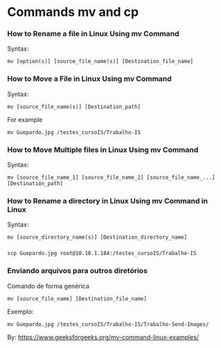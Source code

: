 # Commands mv and cp

### How to Rename a file in Linux Using mv Command

Syntax:
```
mv [option(s)] [source_file_name(s)] [Destination_file_name]
```

### How to Move a File in Linux Using mv Command

Syntax:
```
mv [source_file_name(s)] [Destination_path]
```

For example
```
mv Guepardo.jpg /testes_cursoIS/Trabalho-IS
```

### How to Move Multiple files in Linux Using mv Command

Syntax:
```
mv [source_file_name_1] [source_file_name_2] [source_file_name_...] [Destination_path]
```
### How to Rename a directory in Linux Using mv Command in Linux

Syntax:
```
mv [source_directory_name(s)] [Destination_directory_name]
```
###

```
scp Guepardo.jpg root@10.10.1.184:/testes_cursoIS/Trabalho-IS
```
### Enviando arquivos para outros diretórios

Comando de forma genérica
```
mv [source_file_name] [Destination_file_name]
```
Exemplo:
```
mv Guepardo.jpg /testes_cursoIS/Trabalho-IS/Trabalho-Send-Images/
```
By: https://www.geeksforgeeks.org/mv-command-linux-examples/



